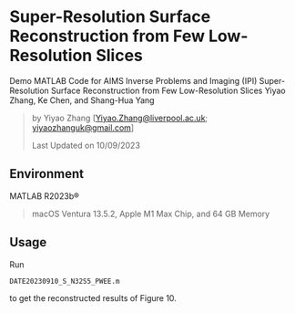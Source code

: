 # Super-Resolution Surface Reconstruction from Few Low-Resolution Slices

  Demo MATLAB Code for AIMS Inverse Problems and Imaging (IPI)
  Super-Resolution Surface Reconstruction from Few Low-Resolution Slices
  Yiyao Zhang, Ke Chen, and Shang-Hua Yang
  
> by Yiyao Zhang [Yiyao.Zhang@liverpool.ac.uk; yiyaozhanguk@gmail.com]
> 
> Last Updated on 10/09/2023

## Environment
MATLAB R2023b®

> macOS Ventura 13.5.2, Apple M1 Max Chip, and 64 GB Memory

## Usage

Run 
```
DATE20230910_S_N32S5_PWEE.m
```
 to get the reconstructed results of Figure 10. 
